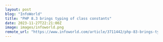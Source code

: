```yaml
---
layout: post
blog: "InfoWorld"
title: "PHP 8.3 brings typing of class constants"
date: 2023-11-27T22:21:00Z
image: images/infoworld.png
remote_url: "https://www.infoworld.com/article/3711442/php-83-brings-typing-of-class-constants.html#tk.rss_applicationdevelopment"
---
```

